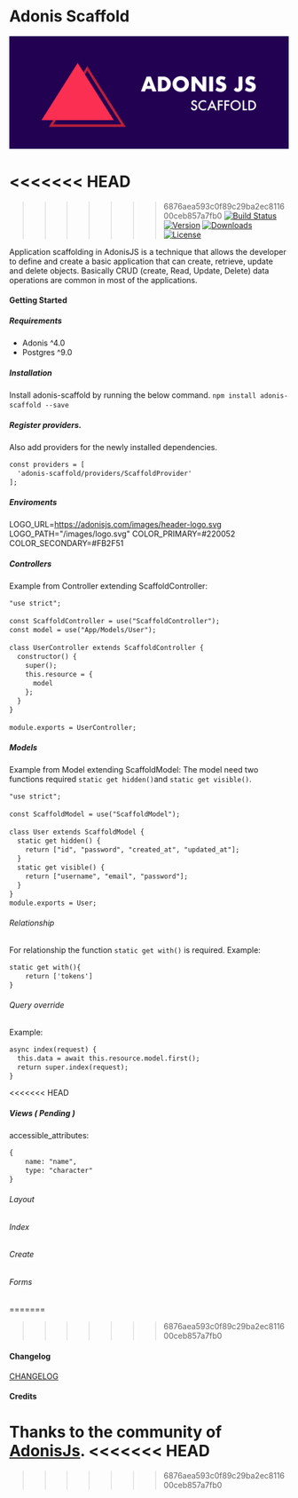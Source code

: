 # Adonis Scaffold

![Adonis Scaffold Logo](https://github.com/DouglasPrado/adonis-scaffold/blob/master/adonis-scaffold.png)

<<<<<<< HEAD
=======

>>>>>>> 6876aea593c0f89c29ba2ec811600ceb857a7fb0
[![Build Status](https://travis-ci.org/DouglasPrado/adonis-scaffold.svg?branch=master)](https://travis-ci.org/DouglasPrado/adonis-scaffold)
[![Version](https://img.shields.io/npm/v/adonis-scaffold.svg?style=flat)](https://www.npmjs.com/package/adonis-scaffold)
[![Downloads](https://img.shields.io/npm/dt/adonis-scaffold.svg?style=flat)](https://www.npmjs.com/package/adonis-scaffold)
[![License](https://img.shields.io/npm/l/adonis-scaffold.svg?style=flat)](https://www.npmjs.com/package/adonis-scaffold)

Application scaffolding in AdonisJS is a technique that allows the developer to define and create a basic application that can create, retrieve, update and delete objects. Basically CRUD (create, Read, Update, Delete) data operations are common in most of the applications.

#### Getting Started

##### Requirements

- Adonis ^4.0
- Postgres ^9.0

##### Installation

Install adonis-scaffold by running the below command.
`npm install adonis-scaffold --save`

##### Register providers.

Also add providers for the newly installed dependencies.

```
const providers = [
  'adonis-scaffold/providers/ScaffoldProvider'
];
```

##### Enviroments

LOGO_URL=https://adonisjs.com/images/header-logo.svg
LOGO_PATH="/images/logo.svg"
COLOR_PRIMARY=#220052
COLOR_SECONDARY=#FB2F51

##### Controllers

Example from Controller extending ScaffoldController:

```
"use strict";

const ScaffoldController = use("ScaffoldController");
const model = use("App/Models/User");

class UserController extends ScaffoldController {
  constructor() {
    super();
    this.resource = {
      model
    };
  }
}

module.exports = UserController;

```

##### Models

Example from Model extending ScaffoldModel:
The model need two functions required `static get hidden()`and `static get visible()`.

```
"use strict";

const ScaffoldModel = use("ScaffoldModel");

class User extends ScaffoldModel {
  static get hidden() {
    return ["id", "password", "created_at", "updated_at"];
  }
  static get visible() {
    return ["username", "email", "password"];
  }
}
module.exports = User;
```

###### Relationship

For relationship the function `static get with()` is required.
Example:

```
static get with(){
    return ['tokens']
}
```

###### Query override

Example:

```
async index(request) {
  this.data = await this.resource.model.first();
  return super.index(request);
}
```

<<<<<<< HEAD
##### Views ( Pending )

accessible_attributes:

```
{
    name: "name",
    type: "character"
}
```

###### Layout

###### Index

###### Create

###### Forms

=======
>>>>>>> 6876aea593c0f89c29ba2ec811600ceb857a7fb0
#### Changelog

[CHANGELOG](CHANGELOG.md)

#### Credits

Thanks to the community of [AdonisJs](http://www.adonisjs.com/).
<<<<<<< HEAD
=======

>>>>>>> 6876aea593c0f89c29ba2ec811600ceb857a7fb0
